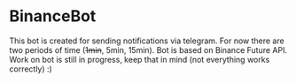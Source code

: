 # BinanceBot

This bot is created for sending notifications via telegram. For now there are two periods of time (~~1min~~, 5min, 15min). Bot is based on Binance Future API. Work on bot is still in progress, keep that in mind (not everything works correctly) :)

